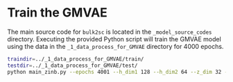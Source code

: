 # Train the GMVAE
The main source code for `bulk2sc` is located in the `_model_source_codes` directory. Executing the provided Python script will train the GMVAE model using the data in the `_1_data_process_for_GMVAE` directory for 4000 epochs.
```bash
traindir=../_1_data_process_for_GMVAE/train/
testdir=../_1_data_process_for_GMVAE/test/
python main_zinb.py --epochs 4001 --h_dim1 128 --h_dim2 64 --z_dim 32 -dl ${traindir} -tdl ${testdir} --dataset lung > output.txt
```
